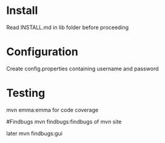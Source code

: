 # Install
Read INSTALL.md in lib folder before proceeding

# Configuration
Create config.properties containing username and password 



# Testing
mvn emma:emma for code coverage

#Findbugs
mvn findbugs:findbugs
of
mvn site

later mvn findbugs:gui